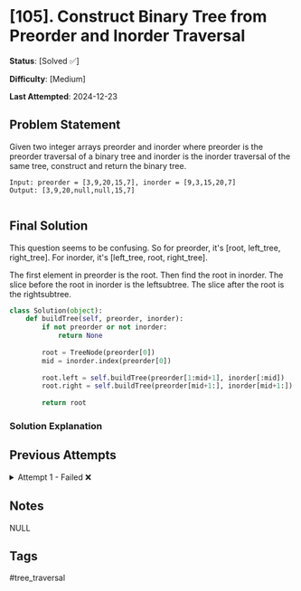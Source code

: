 # [105]. Construct Binary Tree from Preorder and Inorder Traversal

**Status**: [Solved ✅]

**Difficulty**: [Medium]

**Last Attempted**: 2024-12-23

## Problem Statement

Given two integer arrays preorder and inorder where preorder is the preorder traversal of a binary tree and inorder is the inorder traversal of the same tree, construct and return the binary tree.

```
Input: preorder = [3,9,20,15,7], inorder = [9,3,15,20,7]
Output: [3,9,20,null,null,15,7]


```

## Final Solution
This question seems to be confusing. 
So for preorder, it's [root, left_tree, right_tree]. For inorder, it's [left_tree, root, right_tree].

The first element in preorder is the root. Then find the root in inorder. The slice before the root in inorder is the leftsubtree. The slice after the root is the rightsubtree.

```python
class Solution(object):
    def buildTree(self, preorder, inorder):
        if not preorder or not inorder:
            return None
            
        root = TreeNode(preorder[0])
        mid = inorder.index(preorder[0])
        
        root.left = self.buildTree(preorder[1:mid+1], inorder[:mid])
        root.right = self.buildTree(preorder[mid+1:], inorder[mid+1:])
        
        return root

```

### Solution Explanation

## Previous Attempts

<details>
<summary>Attempt 1 - Failed ❌</summary>


</details>

## Notes
NULL
## Tags
#tree_traversal